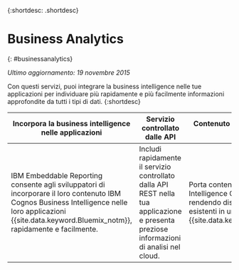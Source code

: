 
{:shortdesc: .shortdesc} 

# Business Analytics
{: #businessanalytics}

*Ultimo aggiornamento: 19 novembre 2015*

Con questi
servizi, puoi integrare la business intelligence nelle tue applicazioni
per individuare più rapidamente e più facilmente informazioni approfondite da tutti i tipi di dati.
{:shortdesc}


Incorpora la business intelligence nelle applicazioni | Servizio controllato dalle API | Contenuto BI Cognos basato sul cloud
--- | --- | ---
IBM Embeddable Reporting consente agli sviluppatori di incorporare il loro contenuto IBM Cognos Business Intelligence nelle loro applicazioni {{site.data.keyword.Bluemix_notm}}, rapidamente e facilmente. | Includi rapidamente il servizio controllato dalla API REST nella tua applicazione e presenta preziose informazioni di analisi nel cloud. | Porta contenuto Business Intelligence Cognos nel cloud rendendo disponibili gli asset BI esistenti in un'applicazione {{site.data.keyword.Bluemix_notm}}.
